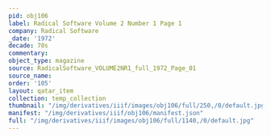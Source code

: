 ```yaml
---
pid: obj106
label: Radical Software Volume 2 Number 1 Page 1
company: Radical Software
_date: '1972'
decade: 70s
commentary: 
object_type: magazine
source: RadicalSoftware_VOLUME2NR1_full_1972_Page_01
source_name: 
order: '105'
layout: qatar_item
collection: temp_collection
thumbnail: "/img/derivatives/iiif/images/obj106/full/250,/0/default.jpg"
manifest: "/img/derivatives/iiif/obj106/manifest.json"
full: "/img/derivatives/iiif/images/obj106/full/1140,/0/default.jpg"
---
```


